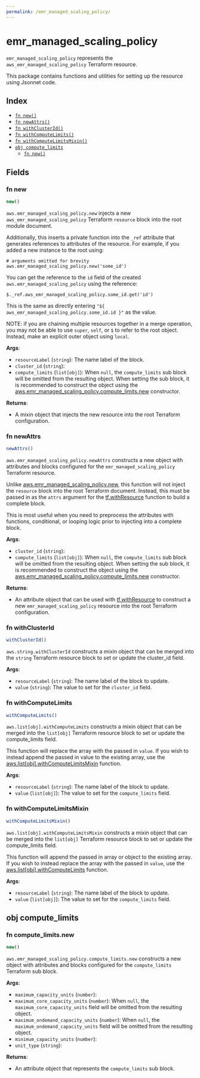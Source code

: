 ```yaml
---
permalink: /emr_managed_scaling_policy/
---
```


# emr_managed_scaling_policy

`emr_managed_scaling_policy` represents the `aws_emr_managed_scaling_policy` Terraform resource.



This package contains functions and utilities for setting up the resource using Jsonnet code.


## Index

* [`fn new()`](#fn-new)
* [`fn newAttrs()`](#fn-newattrs)
* [`fn withClusterId()`](#fn-withclusterid)
* [`fn withComputeLimits()`](#fn-withcomputelimits)
* [`fn withComputeLimitsMixin()`](#fn-withcomputelimitsmixin)
* [`obj compute_limits`](#obj-compute_limits)
  * [`fn new()`](#fn-compute_limitsnew)

## Fields

### fn new

```ts
new()
```


`aws.emr_managed_scaling_policy.new` injects a new `aws_emr_managed_scaling_policy` Terraform `resource`
block into the root module document.

Additionally, this inserts a private function into the `_ref` attribute that generates references to attributes of the
resource. For example, if you added a new instance to the root using:

    # arguments omitted for brevity
    aws.emr_managed_scaling_policy.new('some_id')

You can get the reference to the `id` field of the created `aws.emr_managed_scaling_policy` using the reference:

    $._ref.aws_emr_managed_scaling_policy.some_id.get('id')

This is the same as directly entering `"${ aws_emr_managed_scaling_policy.some_id.id }"` as the value.

NOTE: if you are chaining multiple resources together in a merge operation, you may not be able to use `super`, `self`,
or `$` to refer to the root object. Instead, make an explicit outer object using `local`.

**Args**:
  - `resourceLabel` (`string`): The name label of the block.
  - `cluster_id` (`string`): 
  - `compute_limits` (`list[obj]`):  When `null`, the `compute_limits` sub block will be omitted from the resulting object. When setting the sub block, it is recommended to construct the object using the [aws.emr_managed_scaling_policy.compute_limits.new](#fn-emrmanagedscalingpolicycomputelimitsnew) constructor.

**Returns**:
- A mixin object that injects the new resource into the root Terraform configuration.


### fn newAttrs

```ts
newAttrs()
```


`aws.emr_managed_scaling_policy.newAttrs` constructs a new object with attributes and blocks configured for the `emr_managed_scaling_policy`
Terraform resource.

Unlike [aws.emr_managed_scaling_policy.new](#fn-emrmanagedscalingpolicynew), this function will not inject the `resource`
block into the root Terraform document. Instead, this must be passed in as the `attrs` argument for the
[tf.withResource](https://github.com/tf-libsonnet/core/tree/main/docs#fn-withresource) function to build a complete block.

This is most useful when you need to preprocess the attributes with functions, conditional, or looping logic prior to
injecting into a complete block.

**Args**:
  - `cluster_id` (`string`): 
  - `compute_limits` (`list[obj]`):  When `null`, the `compute_limits` sub block will be omitted from the resulting object. When setting the sub block, it is recommended to construct the object using the [aws.emr_managed_scaling_policy.compute_limits.new](#fn-emrmanagedscalingpolicycomputelimitsnew) constructor.

**Returns**:
  - An attribute object that can be used with [tf.withResource](https://github.com/tf-libsonnet/core/tree/main/docs#fn-withresource) to construct a new `emr_managed_scaling_policy` resource into the root Terraform configuration.


### fn withClusterId

```ts
withClusterId()
```

`aws.string.withClusterId` constructs a mixin object that can be merged into the `string`
Terraform resource block to set or update the cluster_id field.



**Args**:
  - `resourceLabel` (`string`): The name label of the block to update.
  - `value` (`string`): The value to set for the `cluster_id` field.


### fn withComputeLimits

```ts
withComputeLimits()
```

`aws.list[obj].withComputeLimits` constructs a mixin object that can be merged into the `list[obj]`
Terraform resource block to set or update the compute_limits field.

This function will replace the array with the passed in `value`. If you wish to instead append the
passed in value to the existing array, use the [aws.list[obj].withComputeLimitsMixin](TODO) function.


**Args**:
  - `resourceLabel` (`string`): The name label of the block to update.
  - `value` (`list[obj]`): The value to set for the `compute_limits` field.


### fn withComputeLimitsMixin

```ts
withComputeLimitsMixin()
```

`aws.list[obj].withComputeLimitsMixin` constructs a mixin object that can be merged into the `list[obj]`
Terraform resource block to set or update the compute_limits field.

This function will append the passed in array or object to the existing array. If you wish
to instead replace the array with the passed in `value`, use the [aws.list[obj].withComputeLimits](TODO)
function.


**Args**:
  - `resourceLabel` (`string`): The name label of the block to update.
  - `value` (`list[obj]`): The value to set for the `compute_limits` field.


## obj compute_limits



### fn compute_limits.new

```ts
new()
```


`aws.emr_managed_scaling_policy.compute_limits.new` constructs a new object with attributes and blocks configured for the `compute_limits`
Terraform sub block.



**Args**:
  - `maximum_capacity_units` (`number`): 
  - `maximum_core_capacity_units` (`number`):  When `null`, the `maximum_core_capacity_units` field will be omitted from the resulting object.
  - `maximum_ondemand_capacity_units` (`number`):  When `null`, the `maximum_ondemand_capacity_units` field will be omitted from the resulting object.
  - `minimum_capacity_units` (`number`): 
  - `unit_type` (`string`): 

**Returns**:
  - An attribute object that represents the `compute_limits` sub block.
